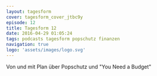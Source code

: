 ```yaml
---
layout: tagesform
cover: tagesform_cover_jtbc9y
episode: 12
title: Tagesform 12
date: 2016-04-29 01:05:24
tags: podcasts tagesform popschutz finanzen
navigation: true
logo: 'assets/images/logo.svg'
---
```


Von und mit Plan über Popschutz und "You Need a Budget"
